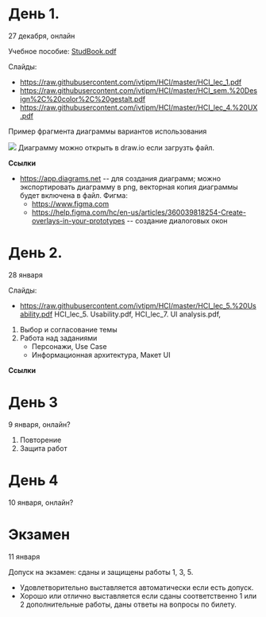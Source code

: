 # День 1.
27 декабря, онлайн

Учебное пособие: [StudBook.pdf](https://raw.githubusercontent.com/ivtipm/HCI/master/StudBook.pdf)

Слайды:
- https://raw.githubusercontent.com/ivtipm/HCI/master/HCI_lec_1.pdf
- https://raw.githubusercontent.com/ivtipm/HCI/master/HCI_sem.%20Design%2C%20color%2C%20gestalt.pdf
- https://raw.githubusercontent.com/ivtipm/HCI/master/HCI_lec_4.%20UX.pdf

Пример фрагмента диаграммы вариантов использования

![](UseCase_Example.drawio.png )
Диаграмму можно открыть в draw.io если загрузть файл.


**Ссылки**
- https://app.diagrams.net -- для создания диаграмм; можно экспортировать диаграмму в png, векторная копия диаграммы будет включена в файл.
Фигма:
  - https://www.figma.com
  - https://help.figma.com/hc/en-us/articles/360039818254-Create-overlays-in-your-prototypes -- создание диалоговых окон


# День 2.
28 января

Слайды:
- https://raw.githubusercontent.com/ivtipm/HCI/master/HCI_lec_5.%20Usability.pdf
HCI_lec_5. Usability.pdf, HCI_lec_7. UI analysis.pdf,

1. Выбор и согласование темы
1. Работа над заданиями
    - Персонажи, Use Case
    - Информационная архитектура, Макет UI

**Ссылки**


# День 3
9 января, онлайн?

1. Повторение
1. Защита работ


# День 4
10 января, онлайн?


# Экзамен
11 января

Допуск на экзамен: сданы и защищены работы 1, 3, 5.

- Удовлетворительно выставляется автоматически если есть допуск.
- Хорошо или отлично выставляется если сданы соответственно 1 или 2 дополнительные работы, даны ответы на вопросы по билету.
